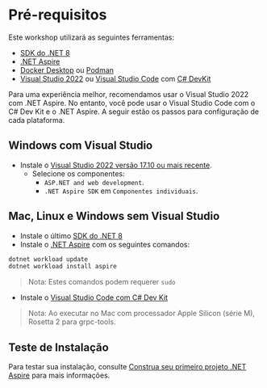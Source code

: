 # Pré-requisitos

Este workshop utilizará as seguintes ferramentas:

- [SDK do .NET 8](https://dot.net/download)
- [.NET Aspire](https://learn.microsoft.com/dotnet/aspire/fundamentals/setup-tooling?tabs=dotnet-cli%2Cunix#install-net-aspire)
- [Docker Desktop](https://docs.docker.com/engine/install/) ou [Podman](https://podman.io/getting-started/installation)
- [Visual Studio 2022](https://visualstudio.microsoft.com/vs/) ou [Visual Studio Code](https://code.visualstudio.com/) com [C# DevKit](https://code.visualstudio.com/docs/csharp/get-started)

Para uma experiência melhor, recomendamos usar o Visual Studio 2022 com .NET Aspire. No entanto, você pode usar o Visual Studio Code com o C# Dev Kit e o .NET Aspire. A seguir estão os passos para configuração de cada plataforma.

## Windows com Visual Studio

- Instale o [Visual Studio 2022 versão 17.10 ou mais recente](https://visualstudio.microsoft.com/vs/).
  - Selecione os componentes:
    - `ASP.NET and web development`.
    - `.NET Aspire SDK` em `Componentes individuais`.

## Mac, Linux e Windows sem Visual Studio
- Instale o último [SDK do .NET 8](https://dotnet.microsoft.com/download)
- Instale o [.NET Aspire](https://learn.microsoft.com/dotnet/aspire/fundamentals/setup-tooling?tabs=dotnet-cli%2Cunix#install-net-aspire) com os seguintes comandos:

```powershell
dotnet workload update
dotnet workload install aspire
```

> Nota: Estes comandos podem requerer `sudo`

- Instale o [Visual Studio Code com C# Dev Kit](https://code.visualstudio.com/docs/csharp/get-started)

> Nota: Ao executar no Mac com processador Apple Silicon (série M), Rosetta 2 para grpc-tools.

## Teste de Instalação

Para testar sua instalação, consulte [Construa seu primeiro projeto .NET Aspire](https://learn.microsoft.com/dotnet/aspire/get-started/build-your-first-aspire-app) para mais informações.
